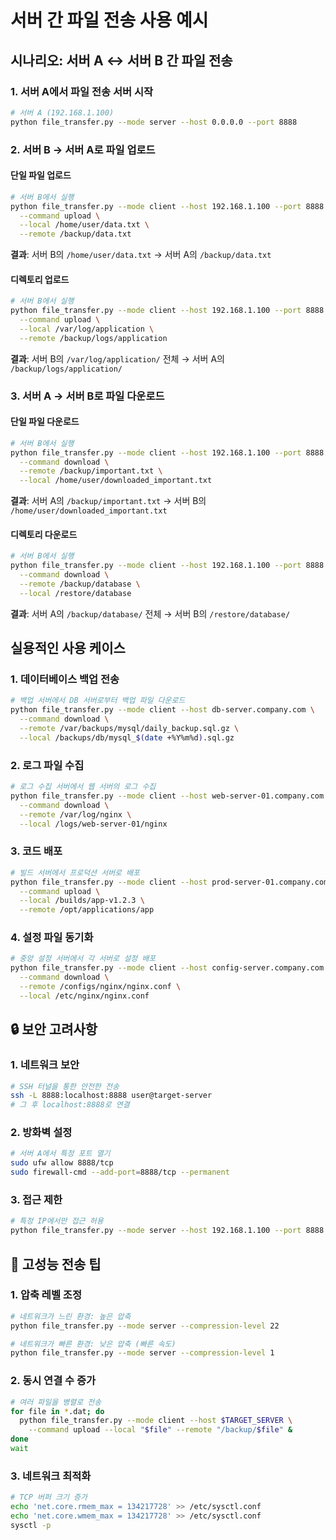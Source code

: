 # 서버 간 파일 전송 사용 예시

## 시나리오: 서버 A ↔ 서버 B 간 파일 전송

### 1. 서버 A에서 파일 전송 서버 시작
```bash
# 서버 A (192.168.1.100)
python file_transfer.py --mode server --host 0.0.0.0 --port 8888
```

### 2. 서버 B → 서버 A로 파일 업로드

#### 단일 파일 업로드
```bash
# 서버 B에서 실행
python file_transfer.py --mode client --host 192.168.1.100 --port 8888 \
  --command upload \
  --local /home/user/data.txt \
  --remote /backup/data.txt
```

**결과**: 서버 B의 `/home/user/data.txt` → 서버 A의 `/backup/data.txt`

#### 디렉토리 업로드
```bash
# 서버 B에서 실행
python file_transfer.py --mode client --host 192.168.1.100 --port 8888 \
  --command upload \
  --local /var/log/application \
  --remote /backup/logs/application
```

**결과**: 서버 B의 `/var/log/application/` 전체 → 서버 A의 `/backup/logs/application/`

### 3. 서버 A → 서버 B로 파일 다운로드

#### 단일 파일 다운로드
```bash
# 서버 B에서 실행
python file_transfer.py --mode client --host 192.168.1.100 --port 8888 \
  --command download \
  --remote /backup/important.txt \
  --local /home/user/downloaded_important.txt
```

**결과**: 서버 A의 `/backup/important.txt` → 서버 B의 `/home/user/downloaded_important.txt`

#### 디렉토리 다운로드
```bash
# 서버 B에서 실행
python file_transfer.py --mode client --host 192.168.1.100 --port 8888 \
  --command download \
  --remote /backup/database \
  --local /restore/database
```

**결과**: 서버 A의 `/backup/database/` 전체 → 서버 B의 `/restore/database/`

## 실용적인 사용 케이스

### 1. 데이터베이스 백업 전송
```bash
# 백업 서버에서 DB 서버로부터 백업 파일 다운로드
python file_transfer.py --mode client --host db-server.company.com \
  --command download \
  --remote /var/backups/mysql/daily_backup.sql.gz \
  --local /backups/db/mysql_$(date +%Y%m%d).sql.gz
```

### 2. 로그 파일 수집
```bash
# 로그 수집 서버에서 웹 서버의 로그 수집
python file_transfer.py --mode client --host web-server-01.company.com \
  --command download \
  --remote /var/log/nginx \
  --local /logs/web-server-01/nginx
```

### 3. 코드 배포
```bash
# 빌드 서버에서 프로덕션 서버로 배포
python file_transfer.py --mode client --host prod-server-01.company.com \
  --command upload \
  --local /builds/app-v1.2.3 \
  --remote /opt/applications/app
```

### 4. 설정 파일 동기화
```bash
# 중앙 설정 서버에서 각 서버로 설정 배포
python file_transfer.py --mode client --host config-server.company.com \
  --command download \
  --remote /configs/nginx/nginx.conf \
  --local /etc/nginx/nginx.conf
```

## 🔒 보안 고려사항

### 1. 네트워크 보안
```bash
# SSH 터널을 통한 안전한 전송
ssh -L 8888:localhost:8888 user@target-server
# 그 후 localhost:8888로 연결
```

### 2. 방화벽 설정
```bash
# 서버 A에서 특정 포트 열기
sudo ufw allow 8888/tcp
sudo firewall-cmd --add-port=8888/tcp --permanent
```

### 3. 접근 제한
```bash
# 특정 IP에서만 접근 허용
python file_transfer.py --mode server --host 192.168.1.100 --port 8888
```

## 🚀 고성능 전송 팁

### 1. 압축 레벨 조정
```bash
# 네트워크가 느린 환경: 높은 압축
python file_transfer.py --mode server --compression-level 22

# 네트워크가 빠른 환경: 낮은 압축 (빠른 속도)
python file_transfer.py --mode server --compression-level 1
```

### 2. 동시 연결 수 증가
```bash
# 여러 파일을 병렬로 전송
for file in *.dat; do
  python file_transfer.py --mode client --host $TARGET_SERVER \
    --command upload --local "$file" --remote "/backup/$file" &
done
wait
```

### 3. 네트워크 최적화
```bash
# TCP 버퍼 크기 증가
echo 'net.core.rmem_max = 134217728' >> /etc/sysctl.conf
echo 'net.core.wmem_max = 134217728' >> /etc/sysctl.conf
sysctl -p
``` 